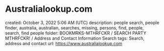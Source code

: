 # Australialookup.com

created: October 3, 2022 5:06 AM (UTC)
description: people search, people finder, australia, australian, searches, missing, persons, find, people, search, find people
folder: BOOKMRKS-MTHRFCKR / SEARCH PARTY MTHRFCKR! / Address and Contact Information Search
tags: Search, address and contact
url: https://www.australialookup.com